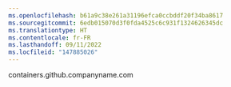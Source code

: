 ```yaml
---
ms.openlocfilehash: b61a9c38e261a31196efca0ccbddf20f34ba8617
ms.sourcegitcommit: 6edb015070d3f0fda4525c6c931f1324626345dc
ms.translationtype: HT
ms.contentlocale: fr-FR
ms.lasthandoff: 09/11/2022
ms.locfileid: "147885026"
---
```

containers.github.companyname.com
